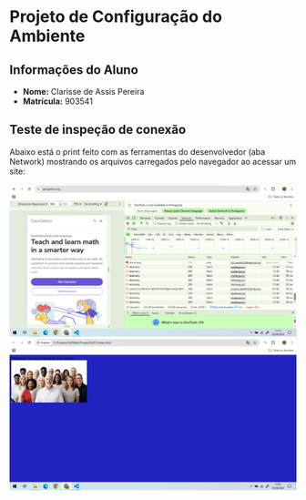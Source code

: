 # Projeto de Configuração do Ambiente

## Informações do Aluno
- **Nome:** Clarisse de Assis Pereira  
- **Matrícula:** 903541

## Teste de inspeção de conexão
Abaixo está o print feito com as ferramentas do desenvolvedor (aba Network) mostrando os arquivos carregados pelo navegador ao acessar um site:

![Print da inspeção de conexão](imagens/inspecao.png)
![Print da página com meu nome](imagens/pagina.png)
